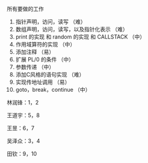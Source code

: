 所有要做的工作

1. 指针声明，访问，读写 （难）
2. 数组声明，访问，读写，以及指针化表示 （难）
3. print 的实现 和 random 的实现 和 CALLSTACK （中）
4. 作用域算符的实现 （中）
5. 添加注释 （易）
6. 扩展 PL/0 的条件 （中）
7. 参数传递 （中）
8. 添加C风格的语句实现 （难）
9. 实现传地址调用 （易）
10. goto，break，continue （中）

林润锋：1，2

王道宇：5，8

王昱：6，7

吴泽众：3，4

田钦：9，10

